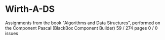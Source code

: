 Wirth-A-DS
==========

Assignments from the book "Algorithms and Data Structures", performed on the Component Pascal (BlackBox Component Builder)
59 / 274 pages
0 / 0 issues
